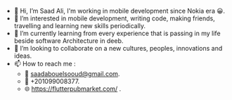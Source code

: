 - 👋 Hi, I’m Saad Ali, I'm working in mobile development since Nokia era 😀.
- 👀 I’m interested in mobile development, writing code, making friends, travelling and learning new skills periodically.
- 🌱 I’m currently learning from every experience that is passing in my life beside software Architecture in deeb.
- 💞️ I’m looking to collaborate on a new cultures, peoples, innovations and ideas.
- 📫 How to reach me :
   * 📩 saadabouelsooud@gmail.com.
   * 📲 +201099008377.
   * 🌐 https://flutterpubmarket.com/ .

<!---
saadabouelsooud/saadabouelsooud is a ✨ special ✨ repository because its `README.md` (this file) appears on your GitHub profile.
You can click the Preview link to take a look at your changes.
--->
